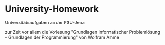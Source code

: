 # University-Homework

Universitätsaufgaben an der FSU-Jena

zur Zeit vor allem die Vorlesung "Grundlagen Informatischer Problemlösung - Grundlagen der Programmierung" von Wolfram Amme
